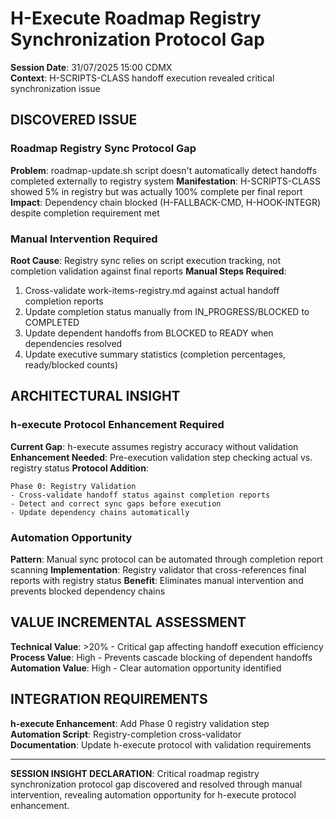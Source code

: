 # H-Execute Roadmap Registry Synchronization Protocol Gap

**Session Date**: 31/07/2025 15:00 CDMX  
**Context**: H-SCRIPTS-CLASS handoff execution revealed critical synchronization issue

## DISCOVERED ISSUE

### **Roadmap Registry Sync Protocol Gap**
**Problem**: roadmap-update.sh script doesn't automatically detect handoffs completed externally to registry system
**Manifestation**: H-SCRIPTS-CLASS showed 5% in registry but was actually 100% complete per final report
**Impact**: Dependency chain blocked (H-FALLBACK-CMD, H-HOOK-INTEGR) despite completion requirement met

### **Manual Intervention Required**
**Root Cause**: Registry sync relies on script execution tracking, not completion validation against final reports
**Manual Steps Required**:
1. Cross-validate work-items-registry.md against actual handoff completion reports
2. Update completion status manually from IN_PROGRESS/BLOCKED to COMPLETED  
3. Update dependent handoffs from BLOCKED to READY when dependencies resolved
4. Update executive summary statistics (completion percentages, ready/blocked counts)

## ARCHITECTURAL INSIGHT

### **h-execute Protocol Enhancement Required**
**Current Gap**: h-execute assumes registry accuracy without validation
**Enhancement Needed**: Pre-execution validation step checking actual vs. registry status
**Protocol Addition**: 
```
Phase 0: Registry Validation
- Cross-validate handoff status against completion reports
- Detect and correct sync gaps before execution
- Update dependency chains automatically
```

### **Automation Opportunity**
**Pattern**: Manual sync protocol can be automated through completion report scanning
**Implementation**: Registry validator that cross-references final reports with registry status
**Benefit**: Eliminates manual intervention and prevents blocked dependency chains

## VALUE INCREMENTAL ASSESSMENT

**Technical Value**: >20% - Critical gap affecting handoff execution efficiency  
**Process Value**: High - Prevents cascade blocking of dependent handoffs  
**Automation Value**: High - Clear automation opportunity identified  

## INTEGRATION REQUIREMENTS

**h-execute Enhancement**: Add Phase 0 registry validation step  
**Automation Script**: Registry-completion cross-validator  
**Documentation**: Update h-execute protocol with validation requirements  

---

**SESSION INSIGHT DECLARATION**: Critical roadmap registry synchronization protocol gap discovered and resolved through manual intervention, revealing automation opportunity for h-execute protocol enhancement.